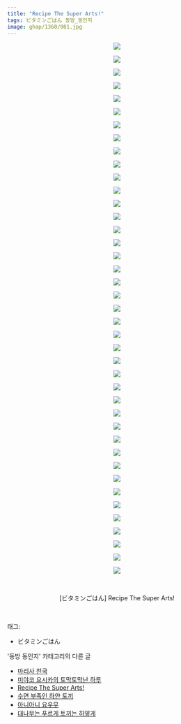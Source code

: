 ```yaml
---
title: "Recipe The Super Arts!"
tags: ビタミンごはん 동방_동인지
image: ghap/1360/001.jpg
---
```

<div class="article">
<p style="text-align: center; clear: none; float: none;"><img src="{{ site.nasurl }}/ghap/1360/001.jpg"/></p>
<p style="text-align: center; clear: none; float: none;"><img src="{{ site.nasurl }}/ghap/1360/002.jpg"/></p>
<p style="text-align: center; clear: none; float: none;"><img src="{{ site.nasurl }}/ghap/1360/003.jpg"/></p>
<p style="text-align: center; clear: none; float: none;"><img src="{{ site.nasurl }}/ghap/1360/004.jpg"/></p>
<p style="text-align: center; clear: none; float: none;"><img src="{{ site.nasurl }}/ghap/1360/005.jpg"/></p>
<p style="text-align: center; clear: none; float: none;"><img src="{{ site.nasurl }}/ghap/1360/006.jpg"/></p>
<p style="text-align: center; clear: none; float: none;"><img src="{{ site.nasurl }}/ghap/1360/007.jpg"/></p>
<p style="text-align: center; clear: none; float: none;"><img src="{{ site.nasurl }}/ghap/1360/008.jpg"/></p>
<p style="text-align: center; clear: none; float: none;"><img src="{{ site.nasurl }}/ghap/1360/009.jpg"/></p>
<p style="text-align: center; clear: none; float: none;"><img src="{{ site.nasurl }}/ghap/1360/010.jpg"/></p>
<p style="text-align: center; clear: none; float: none;"><img src="{{ site.nasurl }}/ghap/1360/011.jpg"/></p>
<p style="text-align: center; clear: none; float: none;"><img src="{{ site.nasurl }}/ghap/1360/012.jpg"/></p>
<p style="text-align: center; clear: none; float: none;"><img src="{{ site.nasurl }}/ghap/1360/013.jpg"/></p>
<p style="text-align: center; clear: none; float: none;"><img src="{{ site.nasurl }}/ghap/1360/014.jpg"/></p>
<p style="text-align: center; clear: none; float: none;"><img src="{{ site.nasurl }}/ghap/1360/015.jpg"/></p>
<p style="text-align: center; clear: none; float: none;"><img src="{{ site.nasurl }}/ghap/1360/016.jpg"/></p>
<p style="text-align: center; clear: none; float: none;"><img src="{{ site.nasurl }}/ghap/1360/017.jpg"/></p>
<p style="text-align: center; clear: none; float: none;"><img src="{{ site.nasurl }}/ghap/1360/018.jpg"/></p>
<p style="text-align: center; clear: none; float: none;"><img src="{{ site.nasurl }}/ghap/1360/019.jpg"/></p>
<p style="text-align: center; clear: none; float: none;"><img src="{{ site.nasurl }}/ghap/1360/020.jpg"/></p>
<p style="text-align: center; clear: none; float: none;"><img src="{{ site.nasurl }}/ghap/1360/021.jpg"/></p>
<p style="text-align: center; clear: none; float: none;"><img src="{{ site.nasurl }}/ghap/1360/022.jpg"/></p>
<p style="text-align: center; clear: none; float: none;"><img src="{{ site.nasurl }}/ghap/1360/023.jpg"/></p>
<p style="text-align: center; clear: none; float: none;"><img src="{{ site.nasurl }}/ghap/1360/024.jpg"/></p>
<p style="text-align: center; clear: none; float: none;"><img src="{{ site.nasurl }}/ghap/1360/025.jpg"/></p>
<p style="text-align: center; clear: none; float: none;"><img src="{{ site.nasurl }}/ghap/1360/026.jpg"/></p>
<p style="text-align: center; clear: none; float: none;"><img src="{{ site.nasurl }}/ghap/1360/027.jpg"/></p>
<p style="text-align: center; clear: none; float: none;"><img src="{{ site.nasurl }}/ghap/1360/028.jpg"/></p>
<p style="text-align: center; clear: none; float: none;"><img src="{{ site.nasurl }}/ghap/1360/029.jpg"/></p>
<p style="text-align: center; clear: none; float: none;"><img src="{{ site.nasurl }}/ghap/1360/030.jpg"/></p>
<p style="text-align: center; clear: none; float: none;"><img src="{{ site.nasurl }}/ghap/1360/031.jpg"/></p>
<p style="text-align: center; clear: none; float: none;"><img src="{{ site.nasurl }}/ghap/1360/032.jpg"/></p>
<p style="text-align: center; clear: none; float: none;"><img src="{{ site.nasurl }}/ghap/1360/033.jpg"/></p>
<p style="text-align: center; clear: none; float: none;"><img src="{{ site.nasurl }}/ghap/1360/034.jpg"/></p>
<p style="text-align: center; clear: none; float: none;"><img src="{{ site.nasurl }}/ghap/1360/035.jpg"/></p>
<p style="text-align: center; clear: none; float: none;"><img src="{{ site.nasurl }}/ghap/1360/036.jpg"/></p>
<p style="text-align: center; clear: none; float: none;"><img src="{{ site.nasurl }}/ghap/1360/037.jpg"/></p>
<p style="text-align: center; clear: none; float: none;"><img src="{{ site.nasurl }}/ghap/1360/038.jpg"/></p>
<p style="text-align: center; clear: none; float: none;"><img src="{{ site.nasurl }}/ghap/1360/039.jpg"/></p>
<p style="text-align: center; clear: none; float: none;"><img src="{{ site.nasurl }}/ghap/1360/040.jpg"/></p>
<p style="text-align: center; clear: none; float: none;"><img src="{{ site.nasurl }}/ghap/1360/041.jpg"/></p>
<p style="text-align: center; clear: none; float: none;"><br/></p>
<p style="text-align: center; clear: none; float: none;">[ビタミンごはん] Recipe The Super Arts!</p>
<p><br/></p>
</div><div class="tagTrail">
<p>태그: </p>
<ul>
<li>ビタミンごはん</li>
</ul>
</div><div class="another">
<p>'동방 동인지' 카테고리의 다른 글</p>
<ul>
<li><a href="/2016-08-05-ghap_1362">마리사 천국</a></li>
<li><a href="/2016-08-05-ghap_1361">미야코 요시카의 토막토막난 하루</a></li>
<li><a href="/2016-08-05-ghap_1360">Recipe The Super Arts!</a></li>
<li><a href="/2016-08-05-ghap_1359">수면 부족인 하얀 토끼</a></li>
<li><a href="/2016-08-05-ghap_1358">아니아니 요우무</a></li>
<li><a href="/2016-08-05-ghap_1357">대나무는 푸르게 토끼는 하얗게</a></li>
</ul>
</div><div class="cb_module cb_fluid">
<div class="cb_wrt cb_profile">
</div><!-- commentList close -->
</div>